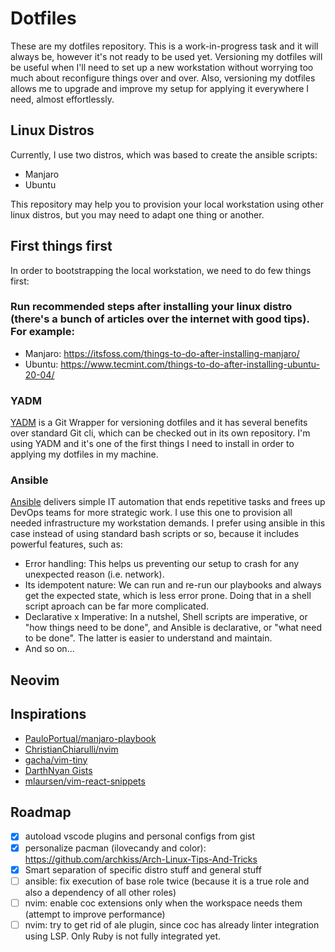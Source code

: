 # Dotfiles

These are my dotfiles repository. This is a work-in-progress task and it will always be, however it's not ready to be used yet.
Versioning my dotfiles will be useful when I'll need to set up a new workstation without worrying too much about reconfigure things over and over.
Also, versioning my dotfiles allows me to upgrade and improve my setup for applying it everywhere I need, almost effortlessly.

## Linux Distros

Currently, I use two distros, which was based to create the ansible scripts:

- Manjaro
- Ubuntu

This repository may help you to provision your local workstation using other linux distros, but you may need to adapt one thing or another.

## First things first

In order to bootstrapping the local workstation, we need to do few things first:

### Run recommended steps after installing your linux distro (there's a bunch of articles over the internet with good tips). For example:

- Manjaro: https://itsfoss.com/things-to-do-after-installing-manjaro/
- Ubuntu: https://www.tecmint.com/things-to-do-after-installing-ubuntu-20-04/

### YADM

[YADM](https://yadm.io) is a Git Wrapper for versioning dotfiles and it has several benefits over standard Git cli, which can be checked out in its
own repository. I'm using YADM and it's one of the first things I need to install in order to applying my dotfiles in my machine.

### Ansible

[Ansible](https://www.ansible.com) delivers simple IT automation that ends repetitive tasks and frees up DevOps teams for more strategic work. I use this one to provision
all needed infrastructure my workstation demands. I prefer using ansible in this case instead of using standard bash scripts or so,
because it includes powerful features, such as:

- Error handling: This helps us preventing our setup to crash for any unexpected reason (i.e. network).
- Its idempotent nature: We can run and re-run our playbooks and always get the expected state, which is less error prone. Doing that in a shell script aproach can be far more complicated.
- Declarative x Imperative: In a nutshel, Shell scripts are imperative, or "how things need to be done", and Ansible is declarative, or "what need to be done". The latter is easier to understand and maintain.
- And so on...

## Neovim

## Inspirations

- [PauloPortual/manjaro-playbook](https://github.com/PauloPortugal/manjaro-playbook)
- [ChristianChiarulli/nvim](https://github.com/ChristianChiarulli/nvim)
- [gacha/vim-tiny](https://github.com/gacha/vim-tiny)
- [DarthNyan Gists](https://gist.github.com/DarthNyan)
- [mlaursen/vim-react-snippets](https://github.com/mlaursen/vim-react-snippets)

## Roadmap

- [x] autoload vscode plugins and personal configs from gist
- [x] personalize pacman (ilovecandy and color): https://github.com/archkiss/Arch-Linux-Tips-And-Tricks
- [x] Smart separation of specific distro stuff and general stuff
- [ ] ansible: fix execution of base role twice (because it is a true role and also a dependency of all other roles)
- [ ] nvim: enable coc extensions only when the workspace needs them (attempt to improve performance)
- [ ] nvim: try to get rid of ale plugin, since coc has already linter integration using LSP. Only Ruby is not fully integrated yet.
